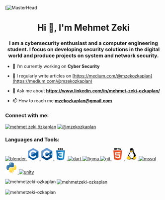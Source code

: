 [![MasterHead](https://static.vecteezy.com/system/resources/previews/005/009/939/original/goat-logo-design-free-vector.jpg)
<h1 align="center">Hi 👋, I'm Mehmet Zeki</h1>
<h3 align="center">I am a cybersecurity enthusiast and a computer engineering student. I focus on developing security solutions in the digital world and produce projects on system and network security.</h3>

- 🔭 I’m currently working on **Cyber Security**

- 📝 I regularly write articles on [https://medium.com/@mzekozkaplan](https://medium.com/@mzekozkaplan)

- 💬 Ask me about **https://www.linkedin.com/in/mehmet-zeki-ozkaplan/**

- 📫 How to reach me **mzekozkaplan@gmail.com**

<h3 align="left">Connect with me:</h3>
<p align="left">
<a href="https://linkedin.com/in/mehmet zeki özkaplan" target="blank"><img align="center" src="https://raw.githubusercontent.com/rahuldkjain/github-profile-readme-generator/master/src/images/icons/Social/linked-in-alt.svg" alt="mehmet zeki özkaplan" height="30" width="40" /></a>
<a href="https://medium.com/@mzekozkaplan" target="blank"><img align="center" src="https://raw.githubusercontent.com/rahuldkjain/github-profile-readme-generator/master/src/images/icons/Social/medium.svg" alt="@mzekozkaplan" height="30" width="40" /></a>
</p>

<h3 align="left">Languages and Tools:</h3>
<p align="left"> <a href="https://www.blender.org/" target="_blank" rel="noreferrer"> <img src="https://download.blender.org/branding/community/blender_community_badge_white.svg" alt="blender" width="40" height="40"/> </a> <a href="https://www.cprogramming.com/" target="_blank" rel="noreferrer"> <img src="https://raw.githubusercontent.com/devicons/devicon/master/icons/c/c-original.svg" alt="c" width="40" height="40"/> </a> <a href="https://www.w3schools.com/cpp/" target="_blank" rel="noreferrer"> <img src="https://raw.githubusercontent.com/devicons/devicon/master/icons/cplusplus/cplusplus-original.svg" alt="cplusplus" width="40" height="40"/> </a> <a href="https://www.w3schools.com/css/" target="_blank" rel="noreferrer"> <img src="https://raw.githubusercontent.com/devicons/devicon/master/icons/css3/css3-original-wordmark.svg" alt="css3" width="40" height="40"/> </a> <a href="https://dart.dev" target="_blank" rel="noreferrer"> <img src="https://www.vectorlogo.zone/logos/dartlang/dartlang-icon.svg" alt="dart" width="40" height="40"/> </a> <a href="https://www.figma.com/" target="_blank" rel="noreferrer"> <img src="https://www.vectorlogo.zone/logos/figma/figma-icon.svg" alt="figma" width="40" height="40"/> </a> <a href="https://git-scm.com/" target="_blank" rel="noreferrer"> <img src="https://www.vectorlogo.zone/logos/git-scm/git-scm-icon.svg" alt="git" width="40" height="40"/> </a> <a href="https://www.w3.org/html/" target="_blank" rel="noreferrer"> <img src="https://raw.githubusercontent.com/devicons/devicon/master/icons/html5/html5-original-wordmark.svg" alt="html5" width="40" height="40"/> </a> <a href="https://www.linux.org/" target="_blank" rel="noreferrer"> <img src="https://raw.githubusercontent.com/devicons/devicon/master/icons/linux/linux-original.svg" alt="linux" width="40" height="40"/> </a> <a href="https://www.microsoft.com/en-us/sql-server" target="_blank" rel="noreferrer"> <img src="https://www.svgrepo.com/show/303229/microsoft-sql-server-logo.svg" alt="mssql" width="40" height="40"/> </a> <a href="https://www.python.org" target="_blank" rel="noreferrer"> <img src="https://raw.githubusercontent.com/devicons/devicon/master/icons/python/python-original.svg" alt="python" width="40" height="40"/> </a> <a href="https://unity.com/" target="_blank" rel="noreferrer"> <img src="https://www.vectorlogo.zone/logos/unity3d/unity3d-icon.svg" alt="unity" width="40" height="40"/> </a> </p>

<p><img align="left" src="https://github-readme-stats.vercel.app/api/top-langs?username=mehmetzeki-ozkaplan&show_icons=true&locale=en&layout=compact" alt="mehmetzeki-ozkaplan" /></p>

<p>&nbsp;<img align="center" src="https://github-readme-stats.vercel.app/api?username=mehmetzeki-ozkaplan&show_icons=true&locale=en" alt="mehmetzeki-ozkaplan" /></p>

<p><img align="center" src="https://github-readme-streak-stats.herokuapp.com/?user=mehmetzeki-ozkaplan&" alt="mehmetzeki-ozkaplan" /></p>

